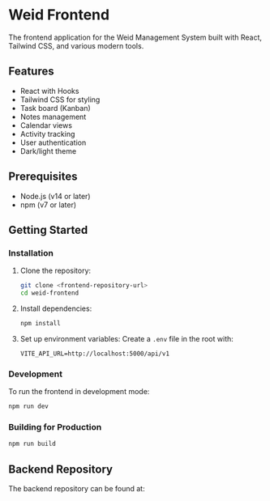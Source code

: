 # Weid Frontend

The frontend application for the Weid Management System built with React, Tailwind CSS, and various modern tools.

## Features

- React with Hooks
- Tailwind CSS for styling
- Task board (Kanban)
- Notes management
- Calendar views
- Activity tracking
- User authentication
- Dark/light theme

## Prerequisites

- Node.js (v14 or later)
- npm (v7 or later)

## Getting Started

### Installation

1. Clone the repository:
   ```bash
   git clone <frontend-repository-url>
   cd weid-frontend
   ```

2. Install dependencies:
   ```bash
   npm install
   ```

3. Set up environment variables:
   Create a `.env` file in the root with:
   ```
   VITE_API_URL=http://localhost:5000/api/v1
   ```

### Development

To run the frontend in development mode:

```bash
npm run dev
```

### Building for Production

```bash
npm run build
```

## Backend Repository

The backend repository can be found at: <backend-repository-url>
